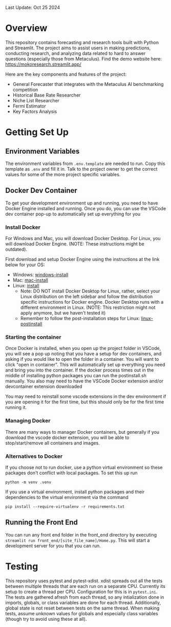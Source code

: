 Last Update: Oct 25 2024

# Overview
This repository contains forecasting and research tools built with Python and Streamlit. The project aims to assist users in making predictions, conducting research, and analyzing data related to hard to answer questions (especially those from Metaculus). Find the demo website here: https://mokoresearch.streamlit.app/


Here are the key components and features of the project:
- General Forecaster that integrates with the Metaculus AI benchmarking competition
- Historical Base Rate Researcher
- Niche List Researcher
- Fermi Estimator
- Key Factors Analysis

# Getting Set Up

## Environment Variables
The environment variables from ```.env.template``` are needed to run. Copy this template as ```.env``` and fill it in. Talk to the project owner to get the correct values for some of the more project specific variables.

## Docker Dev Container
To get your development environment up and running, you need to have Docker Engine installed and running. Once you do, you can use the VSCode dev container pop-up to automatically set up everything for you

### Install Docker
For Windows and Mac, you will download Docker Desktop. For Linux, you will download Docker Engine. (NOTE: These instructions might be outdated).

First download and setup Docker Engine using the instructions at the link below for your OS:
 * Windows: [windows-install](https://docs.docker.com/desktop/install/windows-install/)
 * Mac: [mac-install](mac-install)
 * Linux: [install](https://docs.docker.com/engine/install/)
    * Note: DO NOT install Docker Desktop for Linux, rather, select your Linux distribution on the left sidebar and follow the distribution specific instructions for Docker engine. Docker Desktop runs with a different environment in Linux. (NOTE: This restriction might not apply anymore, but we haven't tested it)
    * Remember to follow the post-installation steps for Linux: [linux-postinstall](https://docs.docker.com/engine/install/linux-postinstall/)


### Starting the container
Once Docker is installed, when you open up the project folder in VSCode, you will see a pop up noting that you have a setup for dev containers, and asking if you would like to open the folder in a container. You will want to click "open in container". This will automatically set up everything you need and bring you into the container. If the docker process times out in the middle of installing python packages you can run the postinstall.sh manually. You also may need to have the VSCode Docker extension and/or devcontainer extension downloaded

You may need to reinstall some vscode extensions in the dev environment if you are opening it for the first time, but this should only be for the first time running it.


### Managing Docker
There are many ways to manager Docker containers, but generally if you download the vscode docker extension, you will be able to stop/start/remove all containers and images.


### Alternatives to Docker
If you choose not to run docker, use a python virtual environment so these packages don't conflict with local packages. To set this up run

```
python -m venv .venv
```

If you use a virtual environment, install python packages and their dependencies to the virtual environment via the command

```
pip install --require-virtualenv -r requirements.txt
```

## Running the Front End
You can run any front end folder in the front_end directory by executing `streamlit run front_end/[site_file_name]/Home.py`. This will start a development server for you that you can run.


# Testing
This repository uses pytest and pytest-xdist. xdist spreads out all the tests between multiple threads that are each run on a separate CPU. Currently its setup to create a thread per CPU. Configuration for this is in `pytest.ini`. The tests are gathered afresh from each thread, so any intialization done in imports, globals, or class variables are done for each thread. Additionally, global state is not reset between tests on the same thread. When making tests, assume unknown values for globals and especially class variables (though try to avoid using these at all).